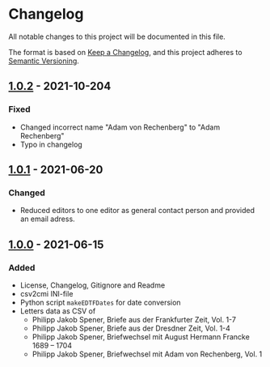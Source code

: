 # Changelog

All notable changes to this project will be documented in this file.

The format is based on [Keep a Changelog](https://keepachangelog.com/en/1.0.0/), and this project adheres to [Semantic Versioning](https://semver.org/spec/v2.0.0.html).

## [1.0.2] - 2021-10-204

### Fixed

- Changed incorrect name "Adam von Rechenberg" to "Adam Rechenberg"
- Typo in changelog

## [1.0.1] - 2021-06-20

### Changed

- Reduced editors to one editor as general contact person and provided an email adress.

## [1.0.0] - 2021-06-15

### Added

- License, Changelog, Gitignore and Readme
- csv2cmi INI-file
- Python script `makeEDTFDates` for date conversion
- Letters data as CSV of
  - Philipp Jakob Spener, Briefe aus der Frankfurter Zeit, Vol. 1-7
  - Philipp Jakob Spener, Briefe aus der Dresdner Zeit, Vol. 1-4
  - Philipp Jakob Spener, Briefwechsel mit August Hermann Francke 1689 – 1704
  - Philipp Jakob Spener, Briefwechsel mit Adam von Rechenberg, Vol. 1

[1.0.2]: https://github.com/saw-leipzig/cmif-spener/compare/1.0.1...1.0.2
[1.0.1]: https://github.com/saw-leipzig/cmif-spener/compare/1.0.0...1.0.1
[1.0.0]: https://github.com/saw-leipzig/cmif-spener/releases/tag/1.0.0
